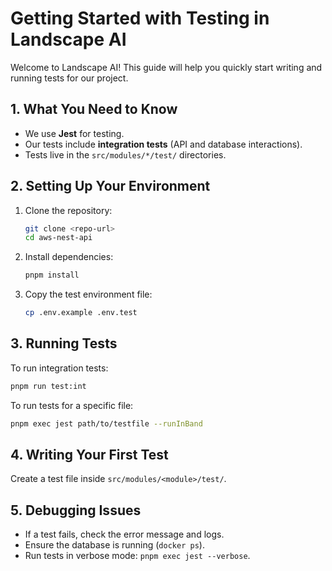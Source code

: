 # Getting Started with Testing in Landscape AI

Welcome to Landscape AI! This guide will help you quickly start writing and running tests for our project.

## 1. **What You Need to Know**

- We use **Jest** for testing.
- Our tests include **integration tests** (API and database interactions).
- Tests live in the `src/modules/*/test/` directories.

## 2. **Setting Up Your Environment**

1. Clone the repository:
   ```sh
   git clone <repo-url>
   cd aws-nest-api
   ```
2. Install dependencies:
   ```sh
   pnpm install
   ```
3. Copy the test environment file:
   ```sh
   cp .env.example .env.test
   ```

## 3. **Running Tests**

To run integration tests:

```sh
pnpm run test:int
```

To run tests for a specific file:

```sh
pnpm exec jest path/to/testfile --runInBand
```

## 4. **Writing Your First Test**

Create a test file inside `src/modules/<module>/test/`.

## 5. **Debugging Issues**

- If a test fails, check the error message and logs.
- Ensure the database is running (`docker ps`).
- Run tests in verbose mode: `pnpm exec jest --verbose`.
